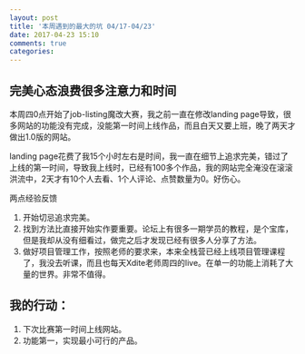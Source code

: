 ```yaml
---
layout: post
title: '本周遇到的最大的坑 04/17-04/23'
date: 2017-04-23 15:10
comments: true
categories:
---
```

## 完美心态浪费很多注意力和时间
本周四0点开始了job-listing魔改大赛，我之前一直在修改landing page导致，很多网站的功能没有完成，没能第一时间上线作品，而且白天又要上班，晚了两天才做出1.0版的网站。

landing page花费了我15个小时左右是时间，我一直在细节上追求完美，错过了上线的第一时间，导致我上线时，已经有100多个作品，我的网站完全淹没在滚滚洪流中，2天才有10个人去看、1个人评论、点赞数量为0。好伤心。

两点经验反馈
1. 开始切忌追求完美。
2. 找到方法比直接开始实作要重要。论坛上有很多一期学员的教程，是个宝库，但是我却从没有细看过，做完之后才发现已经有很多人分享了方法。
3. 做好项目管理工作，按照老师的要求来，本来全栈营已经上线项目管理课程了，我没去听课，而且也每天Xdite老师周四的live。在单一的功能上消耗了大量的世界。非常不值得。

## 我的行动：
1. 下次比赛第一时间上线网站。
2. 功能第一，实现最小可行的产品。
